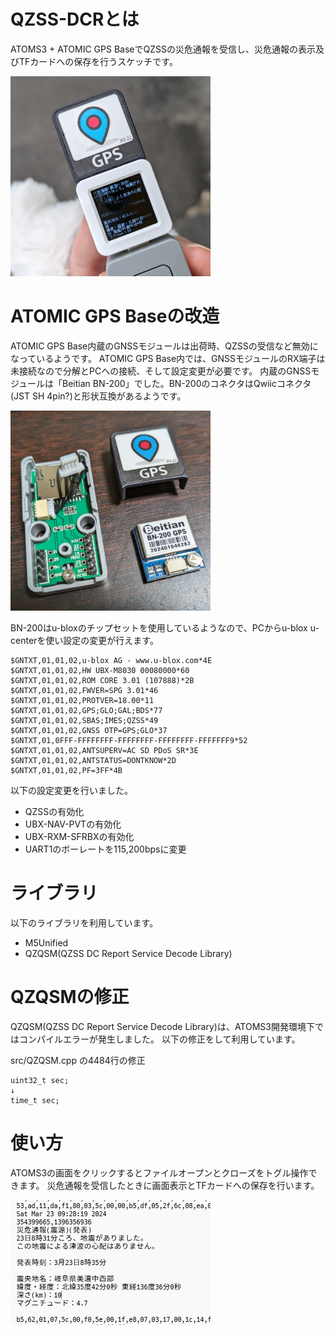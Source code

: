 
# QZSS-DCRとは

ATOMS3 + ATOMIC GPS BaseでQZSSの災危通報を受信し、災危通報の表示及びTFカードへの保存を行うスケッチです。

<img src="./doc/images/photo1.jpg" width="320">


# ATOMIC GPS Baseの改造

ATOMIC GPS Base内蔵のGNSSモジュールは出荷時、QZSSの受信など無効になっているようです。
ATOMIC GPS Base内では、GNSSモジュールのRX端子は未接続なので分解とPCへの接続、そして設定変更が必要です。
内蔵のGNSSモジュールは「Beitian BN-200」でした。BN-200のコネクタはQwiicコネクタ(JST SH 4pin?)と形状互換があるようです。

<img src="./doc/images/photo2.jpg" width="320">

BN-200はu-bloxのチップセットを使用しているようなので、PCからu-blox u-centerを使い設定の変更が行えます。
```
$GNTXT,01,01,02,u-blox AG - www.u-blox.com*4E
$GNTXT,01,01,02,HW UBX-M8030 00080000*60
$GNTXT,01,01,02,ROM CORE 3.01 (107888)*2B
$GNTXT,01,01,02,FWVER=SPG 3.01*46
$GNTXT,01,01,02,PROTVER=18.00*11
$GNTXT,01,01,02,GPS;GLO;GAL;BDS*77
$GNTXT,01,01,02,SBAS;IMES;QZSS*49
$GNTXT,01,01,02,GNSS OTP=GPS;GLO*37
$GNTXT,01,0FFF-FFFFFFFF-FFFFFFFF-FFFFFFFF-FFFFFFF9*52
$GNTXT,01,01,02,ANTSUPERV=AC SD PDoS SR*3E
$GNTXT,01,01,02,ANTSTATUS=DONTKNOW*2D
$GNTXT,01,01,02,PF=3FF*4B
```

以下の設定変更を行いました。
- QZSSの有効化
- UBX-NAV-PVTの有効化
- UBX-RXM-SFRBXの有効化
- UART1のボーレートを115,200bpsに変更


# ライブラリ

以下のライブラリを利用しています。
- M5Unified
- QZQSM(QZSS DC Report Service Decode Library)


# QZQSMの修正

QZQSM(QZSS DC Report Service Decode Library)は、ATOMS3開発環境下ではコンパイルエラーが発生しました。
以下の修正をして利用しています。

src/QZQSM.cpp の4484行の修正
```
uint32_t sec;
↓
time_t sec;
```


# 使い方

ATOMS3の画面をクリックするとファイルオープンとクローズをトグル操作できます。
災危通報を受信したときに画面表示とTFカードへの保存を行います。

<img src="./doc/images/fig1.png" width="320">
